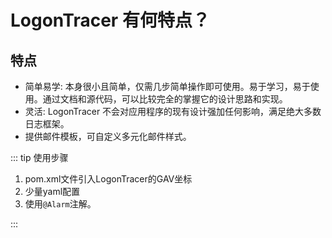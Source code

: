 # LogonTracer 有何特点？

## 特点

- 简单易学: 本身很小且简单，仅需几步简单操作即可使用。易于学习，易于使用。通过文档和源代码，可以比较完全的掌握它的设计思路和实现。
- 灵活: LogonTracer 不会对应用程序的现有设计强加任何影响，满足绝大多数日志框架。
- 提供邮件模板，可自定义多元化邮件样式。

::: tip 使用步骤

1. pom.xml文件引入LogonTracer的GAV坐标
2. 少量yaml配置
3. 使用`@Alarm`注解。

:::
